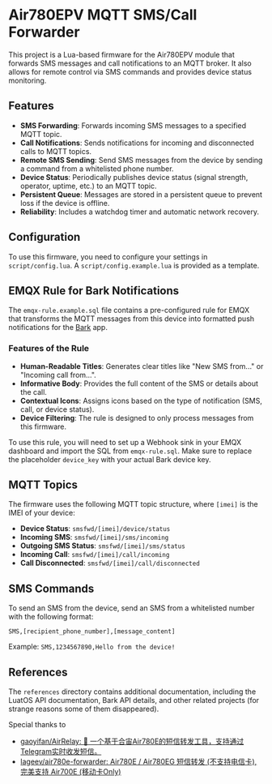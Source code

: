 # Air780EPV MQTT SMS/Call Forwarder

This project is a Lua-based firmware for the Air780EPV module that forwards SMS messages and call notifications to an MQTT broker. It also allows for remote control via SMS commands and provides device status monitoring.

## Features

- **SMS Forwarding**: Forwards incoming SMS messages to a specified MQTT topic.
- **Call Notifications**: Sends notifications for incoming and disconnected calls to MQTT topics.
- **Remote SMS Sending**: Send SMS messages from the device by sending a command from a whitelisted phone number.
- **Device Status**: Periodically publishes device status (signal strength, operator, uptime, etc.) to an MQTT topic.
- **Persistent Queue**: Messages are stored in a persistent queue to prevent loss if the device is offline.
- **Reliability**: Includes a watchdog timer and automatic network recovery.

## Configuration

To use this firmware, you need to configure your settings in `script/config.lua`. A `script/config.example.lua` is provided as a template.

## EMQX Rule for Bark Notifications

The `emqx-rule.example.sql` file contains a pre-configured rule for EMQX that transforms the MQTT messages from this device into formatted push notifications for the [Bark](https://github.com/Finb/Bark) app.

### Features of the Rule

- **Human-Readable Titles**: Generates clear titles like "New SMS from..." or "Incoming call from...".
- **Informative Body**: Provides the full content of the SMS or details about the call.
- **Contextual Icons**: Assigns icons based on the type of notification (SMS, call, or device status).
- **Device Filtering**: The rule is designed to only process messages from this firmware.

To use this rule, you will need to set up a Webhook sink in your EMQX dashboard and import the SQL from `emqx-rule.sql`. Make sure to replace the placeholder `device_key` with your actual Bark device key.

## MQTT Topics

The firmware uses the following MQTT topic structure, where `[imei]` is the IMEI of your device:

- **Device Status**: `smsfwd/[imei]/device/status`
- **Incoming SMS**: `smsfwd/[imei]/sms/incoming`
- **Outgoing SMS Status**: `smsfwd/[imei]/sms/status`
- **Incoming Call**: `smsfwd/[imei]/call/incoming`
- **Call Disconnected**: `smsfwd/[imei]/call/disconnected`

## SMS Commands

To send an SMS from the device, send an SMS from a whitelisted number with the following format:

`SMS,[recipient_phone_number],[message_content]`

Example: `SMS,1234567890,Hello from the device!`

## References

The `references` directory contains additional documentation, including the LuatOS API documentation, Bark API details, and other related projects (for strange reasons some of them disappeared).

Special thanks to

- [gaoyifan/AirRelay: 📨 一个基于合宙Air780E的短信转发工具，支持通过Telegram实时收发短信。](https://github.com/gaoyifan/AirRelay)
- [lageev/air780e-forwarder: Air780E / Air780EG 短信转发 (不支持电信卡), 完美支持 Air700E (移动卡Only)](https://github.com/lageev/air780e-forwarder)
